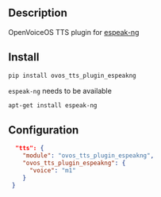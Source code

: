 ## Description

OpenVoiceOS TTS plugin for [espeak-ng](https://github.com/espeak-ng/espeak-ng)

## Install

```bash
pip install ovos_tts_plugin_espeakng
```

`espeak-ng` needs to be available

```bash
apt-get install espeak-ng
```


## Configuration

```json
  "tts": {
    "module": "ovos_tts_plugin_espeakng",
    "ovos_tts_plugin_espeakng": {
      "voice": "m1"
    }
 }
```

